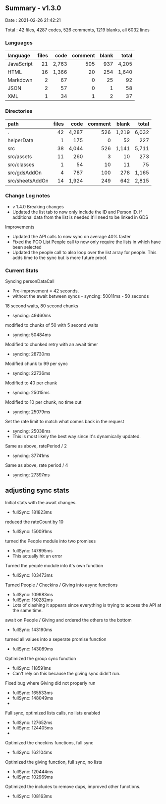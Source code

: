 ## Summary - v1.3.0

Date : 2021-02-26 21:42:21

Total : 42 files,  4287 codes, 526 comments, 1219 blanks, all 6032 lines

### Languages
| language | files | code | comment | blank | total |
| :--- | ---: | ---: | ---: | ---: | ---: |
| JavaScript | 21 | 2,763 | 505 | 937 | 4,205 |
| HTML | 16 | 1,366 | 20 | 254 | 1,640 |
| Markdown | 2 | 67 | 0 | 25 | 92 |
| JSON | 2 | 57 | 0 | 1 | 58 |
| XML | 1 | 34 | 1 | 2 | 37 |

### Directories
| path | files | code | comment | blank | total |
| :--- | ---: | ---: | ---: | ---: | ---: |
| . | 42 | 4,287 | 526 | 1,219 | 6,032 |
| helperData | 1 | 175 | 0 | 52 | 227 |
| src | 38 | 4,044 | 526 | 1,141 | 5,711 |
| src/assets | 11 | 260 | 3 | 10 | 273 |
| src/classes | 1 | 54 | 10 | 11 | 75 |
| src/gdsAddOn | 4 | 787 | 100 | 278 | 1,165 |
| src/sheetsAddOn | 14 | 1,924 | 249 | 642 | 2,815 |


### Change Log notes
- v 1.4.0
Breaking changes
- Updated the list tab to now only include the ID and Person ID. If additional data from the list is needed it'll need to be linked in GDS

Improvements
- Updated the API calls to now sync on average 40% faster
- Fixed the PCO List People call to now only require the lists in which have been selected
- Updated the people call to also loop over the list array for people. This adds time to the sync but is more future proof.

### Current Stats

Syncing personDataCall
- Pre-improvement = 42 seconds.
- without the await between syncs - syncing: 50011ms - 50 seconds

18 second waits, 80 second chunks
- syncing: 49460ms

modified to chunks of 50 with 5 second waits
- syncing: 50484ms

Modified to chunked retry with an await timer
- syncing: 28730ms

Modified chunk to 99 per sync
- syncing: 22736ms

Modified to 40 per chunk
- syncing: 25015ms

Modified to 10 per chunk, no time out
- syncing: 25079ms

Set the rate limit to match what comes back in the request
- syncing: 25038ms
- This is most likely the best way since it's dynamically updated.

Same as above, ratePeriod / 2
- syncing: 37741ms

Same as above, rate period / 4
- syncing: 27397ms



## adjusting sync stats
Initial stats with the await changes.
- fullSync: 181823ms

reduced the rateCount by 10
- fullSync: 150091ms

turned the People module into two promises
- fullSync: 147895ms
- This actually hit an error

Turned the people module into it's own function
- fullSync: 103473ms

Turned People / Checkins / Giving into async functions
- fullSync: 109983ms
- fullSync: 150282ms
- Lots of clashing it appears since everything is trying to access the API at the same time.

await on People / Giving and ordered the others to the bottom
- fullSync: 143190ms

turned all values into a seperate promise function
- fullSync: 143089ms

Optimized the group sync function
- fullSync: 118591ms
- Can't rely on this because the giving sync didn't run.

Fixed bug where Giving did not properly run
- fullSync: 165533ms
- fullSync: 148049ms
- 


Full sync, optimized lists calls, no lists enabled
- fullSync: 127652ms
- fullSync: 124405ms
- 


Optimized the checkins functions, full sync
- fullSync: 162104ms

Optimized the giving function, full sync, no lists
- fullSync: 120444ms
- fullSync: 102969ms

Optimized the includes to remove dups, improved other functions.
- fullSync: 108163ms